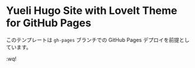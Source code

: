 # Yueli Hugo Site with LoveIt Theme for GitHub Pages

このテンプレートは `gh-pages` ブランチでの GitHub Pages デプロイを前提としています。

:wq!
